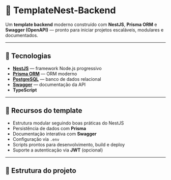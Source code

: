 # 🚀 TemplateNest-Backend

Um **template backend** moderno construído com **NestJS**, **Prisma ORM** e **Swagger (OpenAPI)** — pronto para iniciar projetos escaláveis, modulares e documentados.

---

## 🔧 Tecnologias

- **[NestJS](https://nestjs.com/)** — framework Node.js progressivo
- **[Prisma ORM](https://www.prisma.io/)** — ORM moderno
- **[PostgreSQL](https://www.postgresql.org/)** — banco de dados relacional
- **[Swagger](https://swagger.io/)** — documentação da API
- **TypeScript**

---

## 🧭 Recursos do template

- Estrutura modular seguindo boas práticas do NestJS
- Persistência de dados com **Prisma**
- Documentação interativa com **Swagger**
- Configuração via `.env`
- Scripts prontos para desenvolvimento, build e deploy
- Suporte a autenticação via **JWT** (opcional)

---

## 📁 Estrutura do projeto

